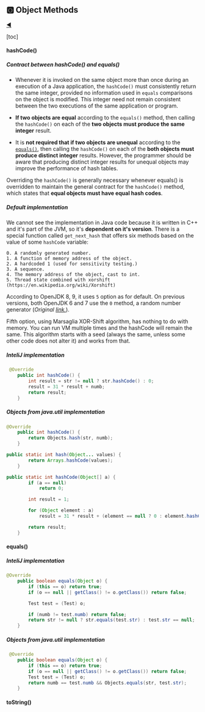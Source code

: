 ## 🅾 Object Methods

[:arrow_backward:](../../backend_index)

[toc]

#### hashCode() 

##### Contract between hashCode() and equals()

- Whenever it is invoked on the same object more than once during an execution of a Java application, the `hashCode()` must consistently return the same integer, provided no information used in `equals` comparisons on the object is modified.
  This integer need not remain consistent between the two executions of the same application or program.

- **If two objects are equal** according to the `equals()` method, then calling the `hashCode()` on each of the **two objects must produce the same integer** result.

- It is **not required that if two objects are unequal** according to the [`equals()`](https://docs.oracle.com/javase/8/docs/api/java/lang/Object.html#equals-java.lang.Object-), then calling the `hashCode()` on each of the **both objects must produce distinct integer** results.
  However, the programmer should be aware that producing distinct integer results for unequal objects may improve the performance of hash tables.

Overriding the `hashCode()` is generally necessary whenever equals() is overridden to maintain the general contract for the `hashCode()` method, which states that **equal objects must have equal hash codes**.

##### Default implementation

We cannot see the implementation in Java code because it is written in C++ and it's part of the JVM, so it's **dependent on it's version**. There is a special function called `get_next_hash` that offers six methods based on the value of some `hashCode` variable:

```
0. A randomly generated number.
1. A function of memory address of the object.
2. A hardcoded 1 (used for sensitivity testing.)
3. A sequence.
4. The memory address of the object, cast to int.
5. Thread state combined with xorshift (https://en.wikipedia.org/wiki/Xorshift)
```

According to OpenJDK 8, 9, it uses `5` option as for default. On previous versions, both OpenJDK 6 and 7 use the `0` method, a random number generator (*Original [link.](https://srvaroa.github.io/jvm/java/openjdk/biased-locking/2017/01/30/hashCode.html)*).

Fifth option, using Marsaglia XOR-Shift algorithm, has nothing to do with memory. You can run VM multiple times and the hashCode will remain the same. This algorithm starts with a seed (always the same, unless some other code does not alter it) and works from that.

##### InteliJ implementation

```java
 @Override
    public int hashCode() {
        int result = str != null ? str.hashCode() : 0;
        result = 31 * result + numb;
        return result;
    }
```

##### Objects from java.util implementation

```java
@Override
    public int hashCode() {
        return Objects.hash(str, numb);
    }
```

```java
public static int hash(Object... values) {
        return Arrays.hashCode(values);
    }
```

```java
public static int hashCode(Object[] a) {
        if (a == null)
            return 0;

        int result = 1;

        for (Object element : a)
            result = 31 * result + (element == null ? 0 : element.hashCode());

        return result;
    }
```



#### equals()

##### InteliJ implementation

```java
@Override
    public boolean equals(Object o) {
        if (this == o) return true;
        if (o == null || getClass() != o.getClass()) return false;

        Test test = (Test) o;

        if (numb != test.numb) return false;
        return str != null ? str.equals(test.str) : test.str == null;
    }
```

##### Objects from java.util implementation

```java
 @Override
    public boolean equals(Object o) {
        if (this == o) return true;
        if (o == null || getClass() != o.getClass()) return false;
        Test test = (Test) o;
        return numb == test.numb && Objects.equals(str, test.str);
    }
```



#### toString()

